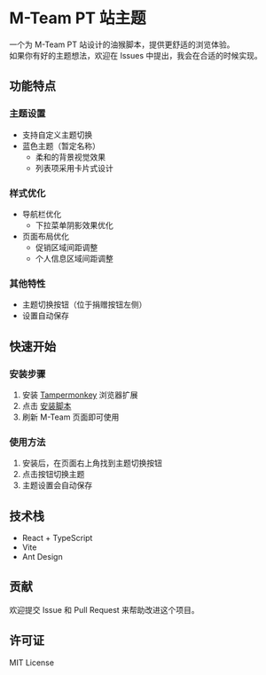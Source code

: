 # M-Team PT 站主题

一个为 M-Team PT 站设计的油猴脚本，提供更舒适的浏览体验。  
如果你有好的主题想法，欢迎在 Issues 中提出，我会在合适的时候实现。

## 功能特点

### 主题设置
- 支持自定义主题切换
- 蓝色主题（暂定名称）
  - 柔和的背景视觉效果
  - 列表项采用卡片式设计

### 样式优化
- 导航栏优化
  - 下拉菜单阴影效果优化
- 页面布局优化
  - 促销区域间距调整
  - 个人信息区域间距调整

### 其他特性
- 主题切换按钮（位于捐赠按钮左侧）
- 设置自动保存

## 快速开始

### 安装步骤
1. 安装 [Tampermonkey](https://www.tampermonkey.net/) 浏览器扩展
2. 点击 [安装脚本](https://greasyfork.org/zh-CN/scripts/538074-m-team-thems)
3. 刷新 M-Team 页面即可使用

### 使用方法
1. 安装后，在页面右上角找到主题切换按钮
2. 点击按钮切换主题
3. 主题设置会自动保存

## 技术栈
- React + TypeScript
- Vite
- Ant Design

## 贡献
欢迎提交 Issue 和 Pull Request 来帮助改进这个项目。

## 许可证
MIT License

